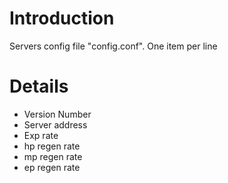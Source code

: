 # Introduction #

Servers config file "config.conf". One item per line


# Details #

  * Version Number
  * Server address
  * Exp rate
  * hp regen rate
  * mp regen rate
  * ep regen rate